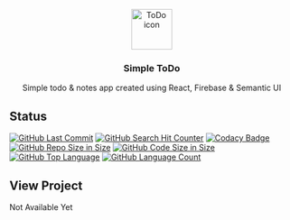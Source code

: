 <p align="center">
  <a href="https://simple-todo.richarddawson.codes">
    <img src="" alt="ToDo icon" width=72 height=72>
  </a>

  <h3 align="center">Simple ToDo</h3>

  <p align="center">
    Simple todo & notes app created using React, Firebase & Semantic UI
  </p>
</p>

## Status
[![GitHub Last Commit](https://img.shields.io/github/last-commit/richardtaylordawson/simple-todo.svg)](https://github.com/richardtaylordawson/simple-todo/commits/master)
[![GitHub Search Hit Counter](https://img.shields.io/github/search/richardtaylordawson/simple-todo/goto.svg)](https://github.com/richardtaylordawson/simple-todo/)
[![Codacy Badge](https://api.codacy.com/project/badge/Grade/85379bd678654bd1949af9dde2b53377)](https://www.codacy.com/app/richardtaylordawson/simple-todo?utm_source=github.com&amp;utm_medium=referral&amp;utm_content=richardtaylordawson/simple-todo&amp;utm_campaign=Badge_Grade)
[![GitHub Repo Size in Size](https://img.shields.io/github/repo-size/richardtaylordawson/simple-todo.svg)](https://github.com/richardtaylordawson/simple-todo/)
[![GitHub Code Size in Size](https://img.shields.io/github/languages/code-size/richardtaylordawson/simple-todo.svg)](https://github.com/richardtaylordawson/simple-todo/)
[![GitHub Top Language](https://img.shields.io/github/languages/top/richardtaylordawson/simple-todo.svg)](https://github.com/richardtaylordawson/simple-todo/)
[![GitHub Language Count](https://img.shields.io/github/languages/count/richardtaylordawson/simple-todo.svg)](https://github.com/richardtaylordawson/simple-todo/)

## View Project
Not Available Yet
